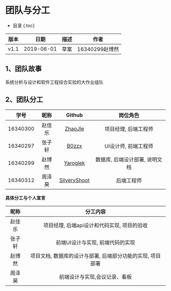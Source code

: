 # 团队与分工
* 目录
{:toc}

| 版本 |   日期    | 描述 |  作者   |
| :--: | :-------: | :--: | :-----: |
| v1.1 | 2019-06-01 | 草案 | 16340299赵博然 |

## 1、团队故事

系统分析与设计和软件工程综合实验的大作业组队

## 2、团队分工

|学号|昵称|Github|岗位角色|
|:--:|:--:|:--:|:--:|
|16340300|赵佳乐|[ZhaoJle](https://github.com/ZhaoJle)|项目经理, 后端工程师|
|16340297|张子轩|[B0zzx](https://github.com/B0zzx)|UI设计师, 前端工程师|
|16340299|赵博然|[Yaroglek](https://github.com/Yaroglek)|数据库, 后端设计部署, 说明文档|
|16340312|周泽昊|[SilveryShoot](https://github.com/SilveryShoot)|后端工程师|

**具体分工与个人宣言**

|昵称|分工内容|
|:--:|:--:|
|赵佳乐|项目经理, 后端api设计和代码实现, 项目的验收|
|张子轩|前端UI设计与实现, 前端代码的实现|
|赵博然|项目文档, 数据库的设计与部署, 后端部分功能的实现, 项目部署|
|周泽昊|前端设计与实现,会议记录、看板|
